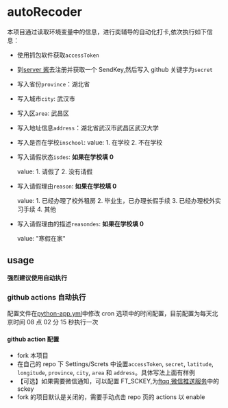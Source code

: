 # autoRecoder

本项目通过读取环境变量中的信息，进行奕辅导的自动化打卡,依次执行如下信息：

- 使用抓包软件获取`accessToken`
- 到[server 酱](https://sct.ftqq.com/)去注册并获取一个 SendKey,然后写入 github 关键字为`secret`
- 写入省份`province`：湖北省
- 写入城市`city`: 武汉市
- 写入区`area`: 武昌区
- 写入地址信息`address`：湖北省武汉市武昌区武汉大学
- 写入是否在学校`inschool`:
  value: 1. 在学校 2. 不在学校
- 写入请假状态`isdes`:
  **如果在学校填 0**

  value: 1. 请假了 2. 没有请假

- 写入请假理由`reason`:
  **如果在学校填 0**

  value: 1. 已经办理了校外租房 2. 毕业生，已办理长假手续 3. 已经办理校外实习手续 4. 其他

- 写入请假理由的描述`reasondes`:
  **如果在学校填 0**

  value: "寒假在家"

## usage

**强烈建议使用自动执行**

### github actions 自动执行

配置文件在[python-app.yml](https://github.com/TobiasHu2021/autoRepoter/blob/main/.github/workflows/python-app.yml)中修改 cron 选项中的时间配置，目前配置为每天北京时间 08 点 02 分 15 秒执行一次

#### github action 配置

- fork 本项目
- 在自己的 repo 下 Settings/Screts 中设置`accessToken`, `secret`, `latitude`, `longitude`, `province`, `city`, `area` 和 `address`。具体写法上面有样例
- 【可选】如果需要微信通知，可以配置 FT_SCKEY,为[ftqq 微信推送服务](http://sc.ftqq.com/?c=code)中的 sckey
- fork 的项目默认是关闭的，需要手动点击 repo 页的 actions 以 enable
